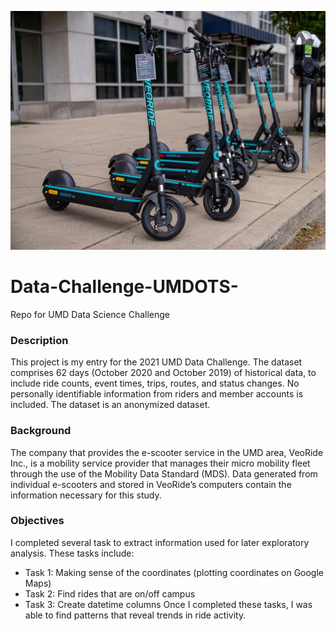 ![Alt text](/scooty.jpg?raw=true "Title")


# Data-Challenge-UMDOTS-
Repo for UMD Data Science Challenge

### Description
This project is my entry for the 2021 UMD Data Challenge. The dataset comprises 62 days (October 2020 and October 2019) of historical data, to include ride counts, event times, trips, routes, and status changes. No personally identifiable information from riders and member accounts is included. The dataset is an anonymized dataset. 

### Background
The company that provides the e-scooter service in the UMD area, VeoRide Inc., is a mobility service provider that manages their micro mobility fleet through the use of the Mobility Data Standard (MDS). Data generated from individual e-scooters and stored in VeoRide’s computers contain the information necessary for this study. 

### Objectives
I completed several task to extract information used for later exploratory analysis. These tasks include:
* Task 1: Making sense of the coordinates (plotting coordinates on Google Maps)
* Task 2: Find rides that are on/off campus
* Task 3: Create datetime columns
Once I completed these tasks, I was able to find patterns that reveal trends in ride activity.
